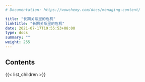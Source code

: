 ```yaml
---
# Documentation: https://wowchemy.com/docs/managing-content/

title: "长期关系里的危机"
linktitle: "长期关系里的危机"
date: 2021-07-17T19:55:53+08:00
type: docs
summary: ""
weight: 255
---
```


## Contents

{{< list_children >}}
